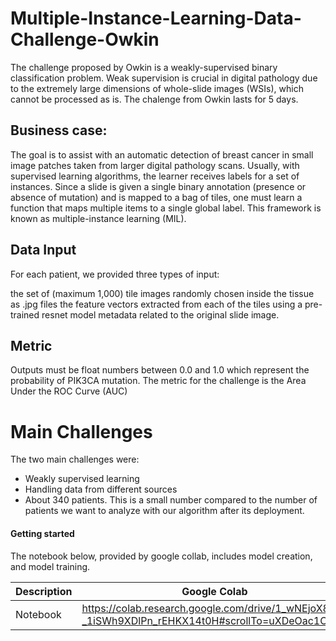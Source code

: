 # Multiple-Instance-Learning-Data-Challenge-Owkin

The challenge proposed by Owkin is a weakly-supervised binary classification problem. Weak supervision is crucial in digital pathology due to the extremely large dimensions of whole-slide images (WSIs), which cannot be processed as is. The chalenge from Owkin lasts for 5 days. 

## Business case:

The goal is to assist with an automatic detection of breast cancer in small image patches taken from larger digital pathology scans.
Usually, with supervised learning algorithms, the learner receives labels for a set of instances. Since a slide is given a single binary annotation (presence or absence of mutation) and is mapped to a bag of tiles, one must learn a function that maps multiple items to a single global label. This framework is known as multiple-instance learning (MIL).

## Data Input
For each patient, we provided three types of input:

the set of (maximum 1,000) tile images randomly chosen inside the tissue as .jpg files
the feature vectors extracted from each of the tiles using a pre-trained resnet model
metadata related to the original slide image.

## Metric
Outputs must be float numbers between 0.0 and 1.0 which represent the probability of PIK3CA mutation. 
The metric for the challenge is the Area Under the ROC Curve (AUC)

# Main Challenges
The two main challenges were:
- Weakly supervised learning
- Handling data from different sources
- About 340 patients. This is a small number compared to the number of patients we want to analyze with our algorithm after its deployment. 

#### Getting started
The notebook below, provided by google collab, includes model creation, and model training.


| Description       | Google Colab                                                              |
|-------------------|---------------------------------------------------------------------------|
| Notebook  | https://colab.research.google.com/drive/1_wNEjoX8-_1iSWh9XDlPn_rEHKX14t0H#scrollTo=uXDeOac1CNsU|
